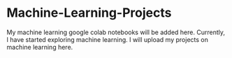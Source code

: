 # Machine-Learning-Projects
My machine learning google colab notebooks will be added here. Currently, I have started exploring machine learning. I will upload my projects on machine learning here.
